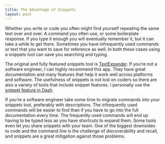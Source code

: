 ```yaml
---
title: The Advantage of Snippets
layout: post
---
```

Whether you write or code you often might find yourself repeating the same text over and over. A command you often use, or some boilerplate response. If you type it enough you will eventually remember it, but it can take a while to get there. Sometimes you have infrequently used commands or text that you want to save for reference as well. In both these cases using a snippets tool can save you searching and typing.

The original and fully featured snippets tool is [TextExpander](https://textexpander.com). If you’re not a software engineer, I can highly recommend this app. They have great documentation and many features that help it work well across platforms and software. The usefulness of snippets is not lost on coders so there are also a variety of tools that include snippet features. I personally use the [snippet feature in Dash](https://kapeli.com/dash_guide#snippets).

If you’re a software engineer take some time to migrate commands into your snippets tool, preferably with descriptions. The infrequently used commands will be easier to find than if you have to go into the full documentation every time. The frequently used commands will end up having to be typed less as you have shortcuts to expand them. Some tools even let you share snippets with your team. One of the biggest downsides to code and the command line is the challenge of discoverability and recall, and snippets are a great mitigation against those problems.